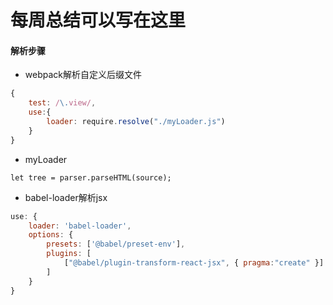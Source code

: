 # 每周总结可以写在这里


#### 解析步骤

- webpack解析自定义后缀文件

~~~javascript
{
    test: /\.view/,
    use:{
        loader: require.resolve("./myLoader.js")
    }
}
~~~

- myLoader

~~~javascriopt
let tree = parser.parseHTML(source);
~~~

- babel-loader解析jsx

~~~javascript
use: {
    loader: 'babel-loader',
    options: {
        presets: ['@babel/preset-env'],
        plugins: [
            ["@babel/plugin-transform-react-jsx", { pragma:"create" }]
        ]
    }
}
~~~